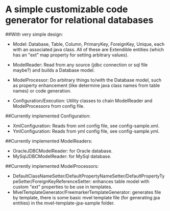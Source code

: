# A simple customizable code generator for relational databases

##With very simple design:

* Model: Database, Table, Column, PrimaryKey, ForeignKey, Unique, each with an associated java class. All of these are Extendible entities (which has an "ext" map property for setting arbitrary values).

* ModelReader: Read from any source (jdbc connection or sql file maybe?) and builds a Database model.

* ModelProcessor: Do arbitrary things to/with the Database model, such as property enhancement (like determine java class names from table names) or code generation.

* Configuration/Execution: Utility classes to chain ModelReader and ModelProcessors from config file.

##Currently implemented Configuration:

* XmlConfiguration: Reads from xml config file, see config-sample.xml.
* YmlConfiguration: Reads from yml config file, see config-sample.yml.

##Currently implemented ModelReaders:

* OracleJDBCModelReader: for Oracle database.
* MySqlJDBCModelReader: for MySql database.

##Currently implemented ModelProcessors:

* DefaultClassNameSetter/DefaultPropertyNameSetter/DefaultPropertyTypeSetter/ForeignKeyReferenceSetter: enhances table model with custom "ext" properties to be use in templates.
* MvelTemplateGenerator/FreemarkerTemplateGenerator: generates file by template, there is some basic mvel template file (for generating jpa entities) in the mvel-template-jpa-sample folder.
